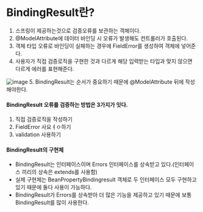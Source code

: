 # BindingResult란?
1. 스프링이 제공하는것으로 검증오류를 보관하는 객체이다.
2. @ModelAttribute에 데이터 바인딩 시 오류가 발생해도 컨트롤러가 호출된다.
3. 객체 타입 오류로 바인딩이 실패하는 경우에 FieldError를 생성하여 객체에 넣어준다.
4. 사용자가 직접 검증로직을 구현한 것과 다르게 해당 입력받는 타입과 맞지 않으면 다르게 에러를 표현해준다.

![image](https://user-images.githubusercontent.com/50834204/126457637-3484f081-ba64-4bf7-96dd-c45161834dd2.png)
5. BindingResult는 순서가 중요하기 때문에 @ModelAttribute 뒤에 작성해야한다.

#### BindingResult 오류를 검증하는 방법은 3가지가 잇다.
1. 직접 검증로직을 작성하기
2. FieldError 사요ㅕㅇ하기
3. validation 사용하기

#### BindingResult의 구현체
- BindingResult는 인터페이스이며 Errors 인터페이스를 상속받고 있다.(인터페이스 끼리의 상속은 extends를 사용함)
- 실제 구현체는 BeanPropertyBindingresult 객체로 두 인터페이스 모두 구현하고 있기 때문에 둘다 사용이 가능하다.
- BindingResult가 Errors를 상속받아 더 많은 기능을 제공하고 있기 때문에 보통 BindingResult를 많이 사용한다.




